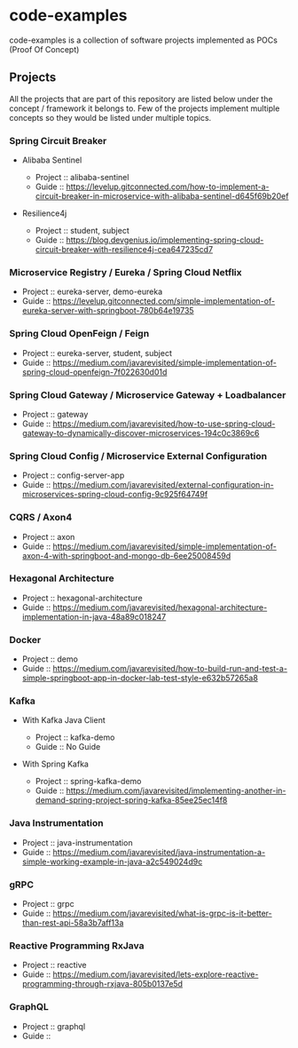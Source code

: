 # code-examples
code-examples is a collection of software projects implemented as POCs (Proof Of Concept)

## Projects
All the projects that are part of this repository are listed below under the concept / framework it belongs to.
Few of the projects implement multiple concepts so they would be listed under multiple topics. 

### Spring Circuit Breaker
* Alibaba Sentinel
  * Project :: alibaba-sentinel
  * Guide :: https://levelup.gitconnected.com/how-to-implement-a-circuit-breaker-in-microservice-with-alibaba-sentinel-d645f69b20ef

* Resilience4j
  * Project :: student, subject
  * Guide :: https://blog.devgenius.io/implementing-spring-cloud-circuit-breaker-with-resilience4j-cea647235cd7

### Microservice Registry / Eureka / Spring Cloud Netflix
* Project :: eureka-server, demo-eureka
* Guide :: https://levelup.gitconnected.com/simple-implementation-of-eureka-server-with-springboot-780b64e19735

### Spring Cloud OpenFeign / Feign
* Project :: eureka-server, student, subject
* Guide :: https://medium.com/javarevisited/simple-implementation-of-spring-cloud-openfeign-7f022630d01d

### Spring Cloud Gateway / Microservice Gateway + Loadbalancer
* Project :: gateway
* Guide :: https://medium.com/javarevisited/how-to-use-spring-cloud-gateway-to-dynamically-discover-microservices-194c0c3869c6

### Spring Cloud Config / Microservice External Configuration
* Project :: config-server-app
* Guide :: https://medium.com/javarevisited/external-configuration-in-microservices-spring-cloud-config-9c925f64749f

### CQRS / Axon4
* Project :: axon
* Guide :: https://medium.com/javarevisited/simple-implementation-of-axon-4-with-springboot-and-mongo-db-6ee25008459d

### Hexagonal Architecture
* Project :: hexagonal-architecture
* Guide :: https://medium.com/javarevisited/hexagonal-architecture-implementation-in-java-48a89c018247

### Docker
* Project :: demo
* Guide :: https://medium.com/javarevisited/how-to-build-run-and-test-a-simple-springboot-app-in-docker-lab-test-style-e632b57265a8

### Kafka
* With Kafka Java Client
  * Project :: kafka-demo 
  * Guide :: No Guide

* With Spring Kafka
  * Project :: spring-kafka-demo
  * Guide :: https://medium.com/javarevisited/implementing-another-in-demand-spring-project-spring-kafka-85ee25ec14f8

### Java Instrumentation
* Project :: java-instrumentation
* Guide :: https://medium.com/javarevisited/java-instrumentation-a-simple-working-example-in-java-a2c549024d9c

### gRPC
* Project :: grpc
* Guide :: https://medium.com/javarevisited/what-is-grpc-is-it-better-than-rest-api-58a3b7aff13a 

### Reactive Programming RxJava
* Project :: reactive
* Guide :: https://medium.com/javarevisited/lets-explore-reactive-programming-through-rxjava-805b0137e5d

### GraphQL
* Project :: graphql
* Guide :: <to update>
